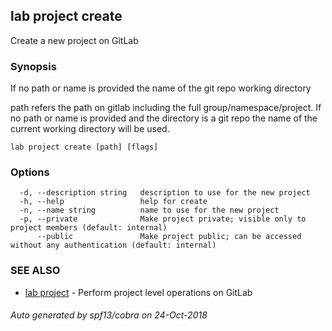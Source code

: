 ## lab project create

Create a new project on GitLab

### Synopsis

If no path or name is provided the name of the git repo working directory

path refers the path on gitlab including the full group/namespace/project. If no path or name is provided and the directory is a git repo the name of the current working directory will be used.

```
lab project create [path] [flags]
```

### Options

```
  -d, --description string   description to use for the new project
  -h, --help                 help for create
  -n, --name string          name to use for the new project
  -p, --private              Make project private; visible only to project members (default: internal)
      --public               Make project public; can be accessed without any authentication (default: internal)
```

### SEE ALSO

* [lab project](lab_project.md)	 - Perform project level operations on GitLab

###### Auto generated by spf13/cobra on 24-Oct-2018
